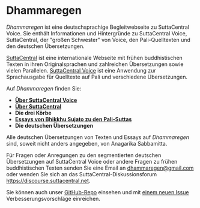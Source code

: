 # Dhammaregen
*Dhammaregen* ist eine deutschsprachige Begleitwebseite zu SuttaCentral Voice. Sie enthält Informationen und Hintergründe zu SuttaCentral Voice, SuttaCentral, der "großen Schwester" von Voice, den Pali-Quelltexten und den deutschen Übersetzungen.

[SuttaCentral](https://suttacentral.net/) ist eine internationale Webseite mit frühen buddhistischen Texten in ihren Originalsprachen und zahlreichen Übersetzungen sowie vielen Parallelen. [SuttaCentral Voice](https://voice.suttacentral.net/scv/index.html#/sutta) ist eine Anwendung zur Sprachausgabe für Quelltexte auf Pali und verschiedene Übersetzungen.

Auf *Dhammaregen* finden Sie:

- [**Über SuttaCentral Voice**](https://sc-voice.github.io/dhammaregen/docs/uber-voice/voice-home)  
- [**Über SuttaCentral**](https://sc-voice.github.io/dhammaregen/docs/uber-suttacentral/intro-sc)  
- **Die drei Körbe**  
- [**Essays von Bhikkhu Sujato zu den Pali-Suttas**](https://sc-voice.github.io/dhammaregen/docs/uber-palisuttas/intro-palisuttas)  
- **Die deutschen Übersetzungen**

Alle deutschen Übersetzungen von Texten und Essays auf *Dhammaregen* sind, soweit nicht anders angegeben, von Anagarika Sabbamitta.

Für Fragen oder Anregungen zu den segmentierten deutschen Übersetzungen auf SuttaCentral Voice oder andere Fragen zu frühen buddhistischen Texten senden Sie eine Email an dhammaregen@gmail.com oder wenden Sie sich an das SuttaCentral-Diskussionsforum https://discourse.suttacentral.net.

Sie können auch unser [GitHub-Repo](https://github.com/sc-voice/dhammaregen) einsehen und mit [einem neuen Issue](https://github.com/sc-voice/dhammaregen/issues/new) Verbesserungsvorschläge einreichen.

